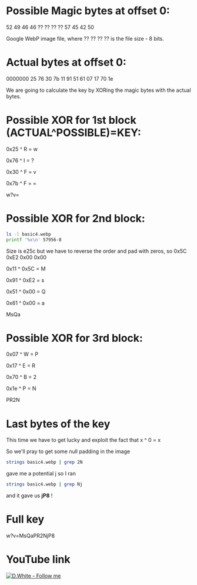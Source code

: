 # Possible Magic bytes at offset 0:

52 49 46 46
?? ?? ?? ??
57 45 42 50

Google WebP image file, where ?? ?? ?? ?? is the file size - 8 bits.

# Actual bytes at offset 0:
0000000 25 76 30 7b 11 91 51 61 07 17 70 1e

We are going to calculate the key by XORing the magic bytes with the actual bytes.

# Possible XOR for 1st block (ACTUAL^POSSIBLE)=KEY:

0x25 ^ R = w

0x76 ^ I = ?

0x30 ^ F = v

0x7b ^ F = =

w?v=

# Possible XOR for 2nd block:

```bash
ls -l basic4.webp
printf '%x\n' 57956-8
```

Size is e25c but we have to reverse the order and pad with zeros, so 0x5C 0xE2 0x00 0x00

0x11 ^ 0x5C = M

0x91 ^ 0xE2 = s

0x51 ^ 0x00 = Q

0x61 ^ 0x00 = a

MsQa

# Possible XOR for 3rd block:

0x07 ^ W = P

0x17 ^ E = R

0x70 ^ B = 2

0x1e ^ P = N

PR2N

# Last bytes of the key
This time we have to get lucky and exploit the fact that x ^ 0 = x

So we'll pray to get some null padding in the image

```bash
strings basic4.webp | grep 2N
```

gave me a potential j so I ran

```bash
strings basic4.webp | grep Nj
```

and it gave us __jP8__ !

# Full key

w?v=MsQaPR2NjP8

# YouTube link

[![D.White - Follow me](https://img.youtube.com/vi/MsQaPR2NjP8/0.jpg)](https://www.youtube.com/watch?v=MsQaPR2NjP8)
